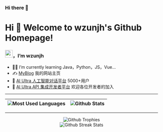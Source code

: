 ### Hi there 👋
# Hi 🎉 Welcome to wzunjh's Github Homepage!
### <img src="https://media.giphy.com/media/hvRJCLFzcasrR4ia7z/giphy.gif" width="25px">，I’m wzunjh

- 👨‍💻 I’m currently learning Java，Python，JS，Vue...
- ✍️ [MyBlog](https://wzunjh.top) 我的网站主页
- 💬 [AI Ultra 人工智能对话平台](https://chat.wzunjh.top) 5000+用户
- 🤖 [AI Ultra API 集成开发者平台](https://api.wzunjh.top) 欢迎各位开发者的加入

<hr/>

| ![Most Used Languages](https://github-readme-stats.vercel.app/api/top-langs/?username=wzunjh&theme=dark&layout=compact) | ![Github Stats](https://github-readme-stats.vercel.app/api?username=wzunjh&show_icons=true&theme=dark&count_private=true) |
| --- | --- |



<hr/>

<div style="display: flex; justify-content: center;">
    <div style="text-align: center;">
        <img src="https://github-profile-trophy.vercel.app/?username=wzunjh" alt="Github Trophies" />
    </div>
</div>

<div style="display: flex; justify-content: center;">
    <div style="text-align: center;">
        <img src="https://github-readme-streak-stats.herokuapp.com/?user=wzunjh" alt="Github Streak Stats" />
    </div>
</div>

